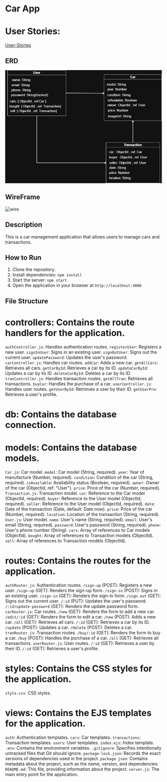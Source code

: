 # Car App

# **User Stories:**
[User-Stories](./planning-materials/User-Stories.md)

## ERD
![ERD](./planning-materials/ERD.png)

## WireFrame
![wire](./planning-materials/WireFrame.png)

## Description

This is a car management application that allows users to manage cars and transactions.

## How to Run

1.  Clone the repository.
2.  Install dependencies: `npm install`
3.  Start the server: `npm start`
4.  Open the application in your browser at `http://localhost:4000`

## File Structure

# **controllers**: Contains the route handlers for the application.

`authController.js`: Handles authentication routes.
`registerUser`: Registers a new user.
`signInUser`: Signs in an existing user.
`signOutUser`: Signs out the current user.
`updatePassword`: Updates the user's password.
`carController.js`: Handles car routes.
`addCar`: Adds a new car.
`getAllCars`: Retrieves all cars.
`getCarById`: Retrieves a car by its ID.
`updateCarById`: Updates a car by its ID.
`deleteCarById`: Deletes a car by its ID.
`tranController.js`: Handles transaction routes.
`getAllTran`: Retrieves all transactions.
`buyCar`: Handles the purchase of a car.
`userController.js`: Handles user routes.
`getUserById`: Retrieves a user by their ID.
`getUserPro`: Retrieves a user's profile.

# **db**: Contains the database connection.

# **models**: Contains the database models.

`Car.js`: Car model.
`model`: Car model (String, required).
`year`: Year of manufacture (Number, required).
`condition`: Condition of the car (String, required).
`isAvailable`: Availability status (Boolean, required).
`owner`: Owner of the car (ObjectId, ref: "User").
`price`: Price of the car (Number, required).
`Transaction.js`: Transaction model.
`car`: Reference to the Car model (ObjectId, required).
`buyer`: Reference to the User model (ObjectId, required).
`seller`: Reference to the User model (ObjectId, required).
`date`: Date of the transaction (Date, default: Date.now).
`price`: Price of the car (Number, required).
`location`: Location of the transaction (String, required).
`User.js`: User model.
`name`: User's name (String, required).
`email`: User's email (String, required).
`password`: User's password (String, required).
`phone`: User's phone number (String).
`cars`: Array of references to Car models (ObjectId).
`bought`: Array of references to Transaction models (ObjectId).
`sell`: Array of references to Transaction models (ObjectId).

# **routes**: Contains the routes for the application.

`authRouter.js`: Authentication routes.
`/sign-up` (POST): Registers a new user.
`/sign-up` (GET): Renders the sign-up form.
`/sign-in` (POST): Signs in an existing user.
`/sign-in` (GET): Renders the sign-in form.
`/sign-out` (GET): Signs out the current user.
`/:id` (PUT): Updates the user's password.
`/:id/update-password` (GET): Renders the update password form.
`carRouter.js`: Car routes.
`/new` (GET): Renders the form to add a new car.
`/edit/:id` (GET): Renders the form to edit a car.
`/new` (POST): Adds a new car.
`/all` (GET): Retrieves all cars.
`/:id` (GET): Retrieves a car by its ID.
`/update` (POST): Updates a car.
`/delete` (POST): Deletes a car.
`tranRouter.js`: Transaction routes.
`/buy/:id` (GET): Renders the form to buy a car.
`/buy` (POST): Handles the purchase of a car.
`/all` (GET): Retrieves all transactions.
`userRouter.js`: User routes.
`/:id` (GET): Retrieves a user by their ID.
`/:id` (GET): Retrieves a user's profile.

# **styles**: Contains the CSS styles for the application.

`style.css`: CSS styles.

# **views**: Contains the EJS templates for the application.

`auth`: Authentication templates.
`cars`: Car templates.
`transactions`: Transaction templates.
`users`: User templates.
`index.ejs`: Index template.
`.env`: Contains the environment variables.
`.gitignore`: Specifies intentionally untracked files that Git should ignore.
`package-lock.json`: Records the exact versions of dependencies used in the project.
`package.json`: Contains metadata about the project, such as the name, version, and dependencies.
`README.md`: This file, providing information about the project.
`server.js`: The main entry point for the application.
